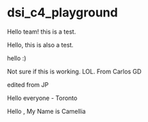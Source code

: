 # dsi_c4_playground

Hello team! this is a test.

Hello, this is also a test.

hello :)

Not sure if this is working. LOL. From Carlos GD

edited from JP

Hello everyone - Toronto 

Hello , My Name is Camellia
